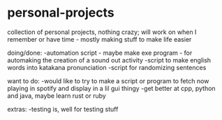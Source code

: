 # personal-projects
collection of personal projects, nothing crazy; will work on when I remember or have time - mostly making stuff to make life easier

doing/done:
-automation script - maybe make exe program - for automaking the creation of a sound out activity
-script to make english words into katakana pronunciation
-script for randomizing sentences

want to do:
-would like to try to make a script or program to fetch now playing in spotify and display in a lil gui thingy
-get better at cpp, python and java, maybe learn rust or ruby

extras:
-testing is, well for testing stuff
